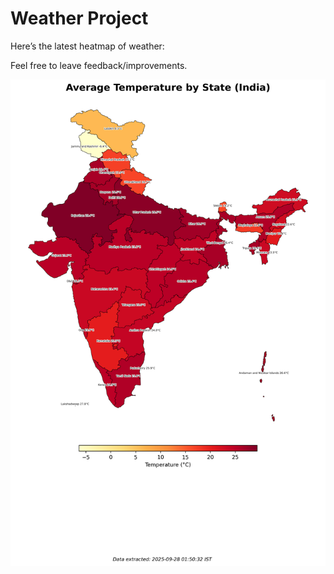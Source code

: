 # Weather Project

Here’s the latest heatmap of weather:

Feel free to leave feedback/improvements.

![India Heatmap](docs/assets/india_heatmap.png?v=D84713)
